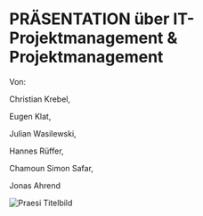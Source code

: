 ﻿# PRÄSENTATION über IT-Projektmanagement & Projektmanagement



Von: 

Christian Krebel,

Eugen Klat,

Julian Wasilewski,

Hannes Rüffer,

Chamoun Simon Safar,

Jonas Ahrend



![Praesi Titelbild](Bilder/Praesi_Titelbild.jpg)   